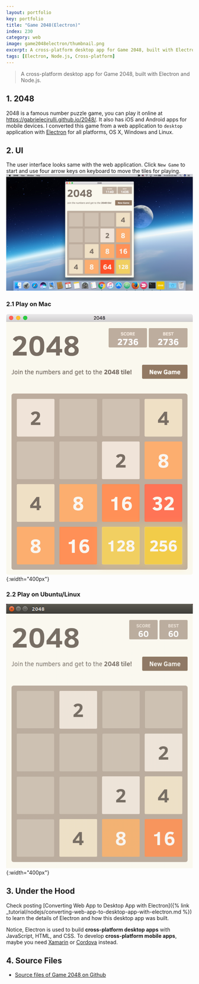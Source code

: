 ```yaml
---
layout: portfolio
key: portfolio
title: "Game 2048(Electron)"
index: 230
category: web
image: game2048electron/thumbnail.png
excerpt: A cross-platform desktop app for Game 2048, built with Electron and Node.js
tags: [Electron, Node.js, Cross-platform]
---
```


> A cross-platform desktop app for Game 2048, built with Electron and Node.js.

## 1. 2048
2048 is a famous number puzzle game, you can play it online at https://gabrielecirulli.github.io/2048/. It also has iOS and Android apps for mobile devices. I converted this game from a web application to `desktop` application with [Electron](https://electron.atom.io/) for all platforms, OS X, Windows and Linux.

## 2. UI
The user interface looks same with the web application. Click `New Game` to start and use four arrow keys on keyboard to move the tiles for playing.
![image](/public/images/portfolio/game2048electron/2048.png)  
### 2.1 Play on Mac
![image](/public/images/portfolio/game2048electron/mac.png){:width="400px"}  
### 2.2 Play on Ubuntu/Linux
![image](/public/images/portfolio/game2048electron/linux.png){:width="400px"}  

## 3. Under the Hood
Check posting [Converting Web App to Desktop App with Electron]({% link _tutorial/nodejs/converting-web-app-to-desktop-app-with-electron.md %}) to learn the details of Electron and how this desktop app was built.

Notice, Electron is used to build __cross-platform desktop apps__ with JavaScript, HTML, and CSS. To develop __cross-platform mobile apps__, maybe you need [Xamarin](https://www.xamarin.com/) or [Cordova](https://cordova.apache.org/) instead.

## 4. Source Files
* [Source files of Game 2048 on Github](https://github.com/jojozhuang/game-2048-electron)
